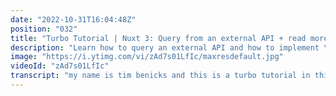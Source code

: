 ```yaml
---
date: "2022-10-31T16:04:48Z"
position: "032"
title: "Turbo Tutorial | Nuxt 3: Query from an external API + read more"
description: "Learn how to query an external API and how to implement \"read more\" functionality.\n\nFind the code for this tutorial here: https://github.com/Turbo-Tutorials/Nuxt3-turbos/tree/main/nuxt3-query-from-external-api\n\nVisit https://turbo-tutorials.dev/tutorials/nuxt-3-query-from-an-external-api-read-more/ for more info.\n\nBrowse more tutorials here: https://turbo-tutorials.dev"
image: "https://i.ytimg.com/vi/zAd7s01LfIc/maxresdefault.jpg"
videoId: "zAd7s01LfIc"
transcript: "my name is tim benicks and this is a turbo tutorial in this short tutorial we will be looking at how you can query data from an external api and put that data on the screen in next three however this is not just a simple query we're going to add in a bunch of other things like adding a loading state but also a refresh for like when you click load more or read more or something like that so this is a little bit more of a real life scenario rather than just let me query something show it on the screen this is a bit more fancy alright so let's go to the computer and have a look so we are in vs code here this is a completely clean nox3 project no configuration nothing added just the latest next tree so in here what we're looking at is when you look at this code there's quite a bit going on but actually it's quite simple so what we're doing here is we are querying um an api that returns conference talks that i'm speaking at like my conference talks right and so if we click on that link and then we remove that broken thingy here basically this is what that returns so if i limit it to one it gives me one if i click 10 it gives me 10 and these are my latest talks of the conference that i'm speaking at and basically what this is doing we are actually utilizing the use async data and in inside of that we are actually fetching that stuff and these talks as you just saw on the url there's a limit right you can set one or two or 200 or whatever and we're using that so what i've done is by default i've set the limit to two docs and so we're binding whatever data comes back from that composable use async data to the talks and so then here we are looking at the bending state we're loading the talks and if it's not loading we're actually showing it and there's also a little button that says show me all the talks so let's have a look so right now let's just refresh this is two talks because that ref that we just set for count was two talks and so now when i click load all the talks it's loading it's at a pending state and now it came back with 65 talks wow i almost cannot believe i did 65 talks that's a little crazy anyways outside of that you can see there's lots of other data now here we had a loading state and we had to click a button to load all the talks and so how we've done that is i have a c all function and that cl function sets that limit ref that we said in the beginning that was initially 2 to 200 and then there's the magic of nux3 and fetching i literally hit the refresh function and that refresh function is something that came back from the usage data and so basically it just refreshes that ajax call or that fetch or whatever you want to call it with the new data that was set to limit which is loaded here and then it just re-kind of rebinds the stuff that comes from that new query and then there you go and there's basically not much to it and adding a lot more and a default set of how much you want to query is actually quite simple that's it that's what i wanted to show you today so thank you for watching and i'll see you in the next turbo tutorial cheers [Music] you"
---
```


